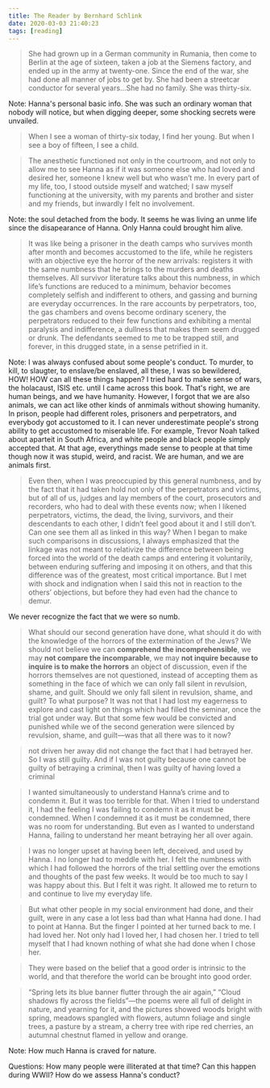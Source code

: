 ```yaml
---
title: The Reader by Bernhard Schlink 
date: 2020-03-03 21:40:23
tags: [reading]
---
```


> She had grown up in a German community in Rumania, then come to Berlin at the age of sixteen, taken a job at the Siemens factory, and ended up in the army at twenty-one. Since the end of the war, she had done all manner of jobs to get by. She had been a streetcar conductor for several years...She had no family. She was thirty-six.

Note: Hanna's personal basic info. She was such an ordinary woman that nobody will notice, but when digging deeper, some shocking secrets were unvailed. 

> When I see a woman of thirty-six today, I find her young. But when I see a boy of fifteen, I see a child.

> The anesthetic functioned not only in the courtroom, and not only to allow me to see Hanna as if it was someone else who had loved and desired her, someone I knew well but who wasn’t me. In every part of my life, too, I stood outside myself and watched; I saw myself functioning at the university, with my parents and brother and sister and my friends, but inwardly I felt no involvement. 

Note: the soul detached from the body. It seems he was living an unme life since the disapearance of Hanna. Only Hanna could brought him alive. 

> It was like being a prisoner in the death camps who survives month after month and becomes accustomed to the life, while he registers with an objective eye the horror of the new arrivals: registers it with the same numbness that he brings to the murders and deaths themselves. All survivor literature talks about this numbness, in which life’s functions are reduced to a minimum, behavior becomes completely selfish and indifferent to others, and gassing and burning are everyday occurrences. In the rare accounts by perpetrators, too, the gas chambers and ovens become ordinary scenery, the perpetrators reduced to their few functions and exhibiting a mental paralysis and indifference, a dullness that makes them seem drugged or drunk. The defendants seemed to me to be trapped still, and forever, in this drugged state, in a sense petrified in it.

Note: I was always confused about some people's conduct. To murder, to kill, to slaugter, to enslave/be enslaved, all these, I was so bewildered, HOW! HOW can all these things happen? I tried hard to make sense of wars, the holacaust, ISIS etc. until I came across this book. That's right, we are human beings, and we have humanity. However, I forgot that we are also animals, we can act like other kinds of anmimals without showing humanity. In prison, people had different roles, prisoners and perpetrators, and everybody got accustomed to it. I can never underestimate people's strong ability to get accustomed to miserable life. For example, Trevor Noah talked about aparteit in South Africa, and white people and black people simply accepted that. At that age, everythings made sense to people at that time though now it was stupid, weird, and racist. We are human, and we are animals first. 

>Even then, when I was preoccupied by this general numbness, and by the fact that it had taken hold not only of the perpetrators and victims, but of all of us, judges and lay members of the court, prosecutors and recorders, who had to deal with these events now; when I likened perpetrators, victims, the dead, the living, survivors, and their descendants to each other, I didn’t feel good about it and I still don’t.
Can one see them all as linked in this way? When I began to make such comparisons in discussions, I always emphasized that the linkage was not meant to relativize the difference between being forced into the world of the death camps and entering it voluntarily, between enduring suffering and imposing it on others, and that this difference was of the greatest, most critical importance. But I met with shock and indignation when I said this not in reaction to the others’ objections, but before they had even had the chance to demur.

We never recognize the fact that we were so numb.

>What should our second generation have done, what should it do with the knowledge of the horrors of the extermination of the Jews? We should not believe we can **comprehend the incomprehensible**, we may **not compare the incomparable**, we may **not inquire because to inquire is to make the horrors** an object of discussion, even if the horrors themselves are not questioned, instead of accepting them as something in the face of which we can only fall silent in revulsion, shame, and guilt. Should we only fall silent in revulsion, shame, and guilt? To what purpose? It was not that I had lost my eagerness to explore and cast light on things which had filled the seminar, once the trial got under way. But that some few would be convicted and punished while we of the second generation were silenced by revulsion, shame, and guilt—was that all there was to it now?

>not driven her away did not change the fact that I had betrayed her. So I was still guilty. And if I was not guilty because one cannot be guilty of betraying a criminal, then I was guilty of having loved a criminal

>I wanted simultaneously to understand Hanna’s crime and to condemn it. But it was too terrible for that. When I tried to understand it, I had the feeling I was failing to condemn it as it must be condemned. When I condemned it as it must be condemned, there was no room for understanding. But even as I wanted to understand Hanna, failing to understand her meant betraying her all over again.

>I was no longer upset at having been left, deceived, and used by Hanna. I no longer had to meddle with her. I felt the numbness with which I had followed the horrors of the trial settling over the emotions and thoughts of the past few weeks. It would be too much to say I was happy about this. But I felt it was right. It allowed me to return to and continue to live my everyday life.

>But what other people in my social environment had done, and their guilt, were in any case a lot less bad than what Hanna had done. I had to point at Hanna. But the finger I pointed at her turned back to me. I had loved her. Not only had I loved her, I had chosen her. I tried to tell myself that I had known nothing of what she had done when I chose her.

>They were based on the belief that a good order is intrinsic to the world, and that therefore the world can be brought into good order.

>“Spring lets its blue banner flutter through the air again,” “Cloud shadows fly across the fields”—the poems were all full of delight in nature, and yearning for it, and the pictures showed woods bright with spring, meadows spangled with flowers, autumn foliage and single trees, a pasture by a stream, a cherry tree with ripe red cherries, an autumnal chestnut flamed in yellow and orange.

Note: How much Hanna is craved for nature. 


Questions: How many people were illiterated at that time? Can this happen during WWII? 
How do we assess Hanna's conduct?
